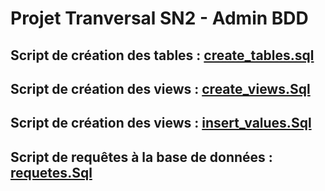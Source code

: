 # Projet Tranversal SN2 - Admin BDD

## Script de création des tables : [create_tables.sql](./create_tables.sql)

## Script de création des views : [create_views.Sql](./create_views.sql)

## Script de création des views : [insert_values.Sql](./insert_values.sql)

## Script de requêtes à la base de données : [requetes.Sql](./requetes.sql)
